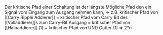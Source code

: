 Der kritische Pfad einer Schaltung ist der längste Mögliche Pfad den ein Signal vom Eingang zum Ausgang nehmen kann,
⇒ z.B. kritischer Pfad von [[Carry Ripple Addierer]] = kritischer Pfad vom Carry Bit des [[Volladdierer]]s zum Carry-Bit Ausgang = kritischer Pfad von [[Halbaddierer]] (1) + kritischer Pfad von UND Gatter (1) ⇒ 2\*n